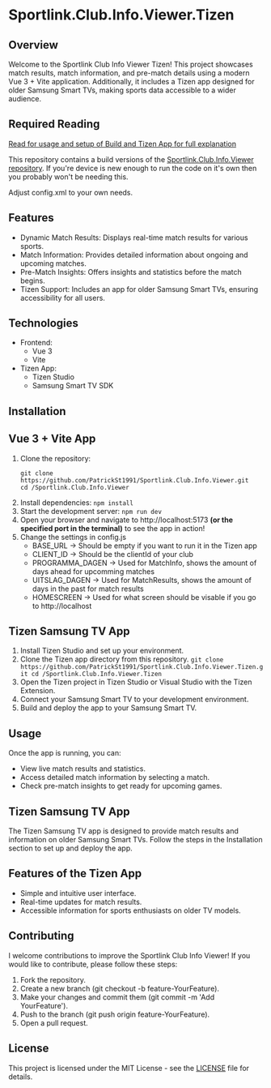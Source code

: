 # Sportlink.Club.Info.Viewer.Tizen

## Overview
Welcome to the Sportlink Club Info Viewer Tizen! This project showcases match results, match information, and pre-match details using a modern Vue 3 + Vite application. Additionally, it includes a Tizen app designed for older Samsung Smart TVs, making sports data accessible to a wider audience.

## Required Reading 
[Read for usage and setup of Build and Tizen App for full explanation](https://patrickst1991.github.io/Sportlink.Club.Info.Viewer/)

This repository contains a build versions of the [Sportlink.Club.Info.Viewer repository](https://github.com/PatrickSt1991/Sportlink.Club.Info.Viewer).
If you're device is new enough to run the code on it's own then you probably won't be needing this.

Adjust config.xml to your own needs.

## Features
 - Dynamic Match Results: Displays real-time match results for various sports.
 - Match Information: Provides detailed information about ongoing and upcoming matches.
 - Pre-Match Insights: Offers insights and statistics before the match begins.
 - Tizen Support: Includes an app for older Samsung Smart TVs, ensuring accessibility for all users.

## Technologies
 - Frontend:
   - Vue 3
   - Vite
 - Tizen App:
   - Tizen Studio
   - Samsung Smart TV SDK

## Installation
## Vue 3 + Vite App
 1. Clone the repository:
    ```
    git clone https://github.com/PatrickSt1991/Sportlink.Club.Info.Viewer.git
    cd /Sportlink.Club.Info.Viewer
    ```
 2. Install dependencies:
    ```npm install```
 3. Start the development server:
    ```npm run dev```
 4. Open your browser and navigate to http://localhost:5173 **(or the specified port in the terminal)** to see the app in action!
 5. Change the settings in config.js
    - BASE_URL -> Should be empty if you want to run it in the Tizen app
    - CLIENT_ID -> Should be the clientId of your club
    - PROGRAMMA_DAGEN -> Used for MatchInfo, shows the amount of days ahead for upcomming matches
    - UITSLAG_DAGEN -> Used for MatchResults, shows the amount of days in the past for match results
    - HOMESCREEN -> Used for what screen should be visable if you go to http://localhost

## Tizen Samsung TV App
 1. Install Tizen Studio and set up your environment.
 2. Clone the Tizen app directory from this repository.
    `git clone https://github.com/PatrickSt1991/Sportlink.Club.Info.Viewer.Tizen.git
    cd /Sportlink.Club.Info.Viewer.Tizen`
 3. Open the Tizen project in Tizen Studio or Visual Studio with the Tizen Extension.
 4. Connect your Samsung Smart TV to your development environment.
 5. Build and deploy the app to your Samsung Smart TV.

## Usage
Once the app is running, you can:

 - View live match results and statistics.
 - Access detailed match information by selecting a match.
 - Check pre-match insights to get ready for upcoming games.

## Tizen Samsung TV App
The Tizen Samsung TV app is designed to provide match results and information on older Samsung Smart TVs. Follow the steps in the Installation section to set up and deploy the app.

## Features of the Tizen App
 - Simple and intuitive user interface.
 - Real-time updates for match results.
 - Accessible information for sports enthusiasts on older TV models.

## Contributing
I welcome contributions to improve the Sportlink Club Info Viewer! If you would like to contribute, please follow these steps:

 1. Fork the repository.
 2. Create a new branch (git checkout -b feature-YourFeature).
 3. Make your changes and commit them (git commit -m 'Add YourFeature').
 4. Push to the branch (git push origin feature-YourFeature).
 5. Open a pull request.

## License
This project is licensed under the MIT License - see the [LICENSE](https://github.com/PatrickSt1991/Sportlink.Club.Info.Viewer.Tizen/blob/main/LICENSE) file for details.

